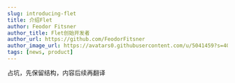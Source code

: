 ```yaml
---
slug: introducing-flet
title: 介绍Flet
author: Feodor Fitsner
author_title: Flet创始开发者
author_url: https://github.com/FeodorFitsner
author_image_url: https://avatars0.githubusercontent.com/u/5041459?s=400&v=4
tags: [news, product]
---
```


占坑，先保留结构，内容后续再翻译